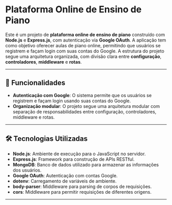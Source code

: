 # Plataforma Online de Ensino de Piano

Este é um projeto de **plataforma online de ensino de piano** construído com **Node.js** e **Express.js**, com autenticação via **Google OAuth**. A aplicação tem como objetivo oferecer aulas de piano online, permitindo que usuários se registrem e façam login com suas contas do Google. A estrutura do projeto segue uma arquitetura organizada, com divisão clara entre **configuração**, **controladores**, **middleware** e **rotas**.

---

## 🚀 Funcionalidades

- **Autenticação com Google**: O sistema permite que os usuários se registrem e façam login usando suas contas do Google.
- **Organização modular**: O projeto segue uma arquitetura modular com separação de responsabilidades entre configuração, controladores, middleware e rotas.

---

## 🛠️ Tecnologias Utilizadas

- **Node.js**: Ambiente de execução para o JavaScript no servidor.
- **Express.js**: Framework para construção de APIs RESTful.
- **MongoDB**: Banco de dados utilizado para armazenar as informações dos usuários.
- **Google OAuth**: Autenticação com contas Google.
- **dotenv**: Carregamento de variáveis de ambiente.
- **body-parser**: Middleware para parsing de corpos de requisições.
- **cors**: Middleware para permitir requisições de diferentes origens.

---
